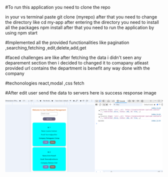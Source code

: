 

#To run this application you need to clone the repo 

in your vs terminal paste git clone (myrepo)
after that you need to change the directory like cd my-app 
after entering the directory you need to install all the packages 
npm install 
after that you need to run the application by using npm start 

#Implemented all the provided functionalities 
like pagination ,searching,fetching ,edit,delete,add,get 

#faced challenges are like after fetching the data i didn't seen any deparement section 
then i decided to changed it to comapany 
atleast provided url contains the department is benefit any way done with the company 

#techonologies react,modal ,css 
fetch



#After edit user send the data to servers 
here is success response image


![alt text](image.png)